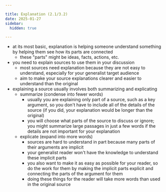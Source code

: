 ```yaml
---

title: Explanation (2.1/3.2)
date: 2025-01-27
sidebar:
  hidden: true

---
```


- at its most basic, explanation is helping someone understand something by helping them see how its parts are connected
	- these "parts" might be ideas, facts, actions, etc.
- you need to explain sources to use them in your discussion
	- most sources need explanation because they are not easy to understand, especially for your generalist target audience
	- aim to make your source explanations clearer and easier to understand than the original
- explaining a source usually involves both summarizing and explicating
	- summarize (condense into fewer words)
		- usually you are explaining only part of a source, such as a key argument, so you don't have to include all of the details of the source (if you did, your explanation would be longer than the original)
		- you will choose what parts of the source to discuss or ignore; you might summarize large passages in just a few words if the details are not important for your explanation
	- explicate (expand into more words)
		- sources are hard to understand in part because many parts of their arguments are implicit
		- your generalist reader won't have the knowledge to understand these implicit parts
		- you also want to make it as easy as possible for your reader, so do the work for them by making the implicit parts explicit and connecting the parts of the argument for them
		- doing these things for the reader will take more words than used in the original source
